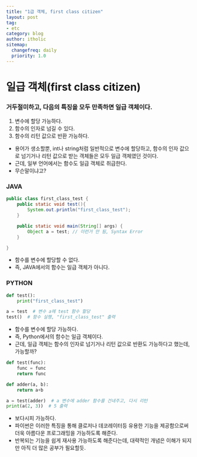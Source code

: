 ```yaml
---
title: "1급 객체, first class citizen"
layout: post
tag:
- etc
category: blog
author: itholic
sitemap:
  changefreq: daily
  priority: 1.0
---
```


# 일급 객체(first class citizen)

### 거두절미하고, 다음의 특징을 모두 만족하면 일급 객체이다.

1. 변수에 할당 가능하다.
2. 함수의 인자로 넘길 수 있다.
3. 함수의 리턴 값으로 반환 가능하다.

- 용어가 생소할뿐, int나 string처럼 일반적으로 변수에 할당하고, 함수의 인자 값으로 넘기거나 리턴 값으로 받는 객체들은 모두 일급 객체였던 것이다.
- 근데, 일부 언어에서는 함수도 일급 객체로 취급한다.
- 무슨말이냐고?

### JAVA
```java
public class first_class_test {
	public static void test(){
    	System.out.println("first_class_test");
    }

	public static void main(String[] args) {
    	Object a = test; // 이런거 안 됨, Syntax Error
    }

}
```
- 함수를 변수에 할당할 수 없다.
- 즉, JAVA에서의 함수는 일급 객체가 아니다.

### PYTHON
```python
def test():
	print("first_class_test")

a = test  # 변수 a에 test 함수 할당
test()  # 함수 실행, "first_class_test" 출력
```

- 함수를 변수에 할당 가능하다.
- 즉, Python에서의 함수는 일급 객체이다.
- 근데, 일급 객체는 함수의 인자로 넘기거나 리턴 값으로 반환도 가능하다고 했는데, 가능할까?


```python
def test(func):
    func = func
    return func

def adder(a, b):
    return a+b

a = test(adder)  # a 변수에 adder 함수를 건네주고, 다시 리턴
print(a(2, 3))  # 5 출력
```

- 보다시피 가능하다.
- 파이썬은 이러한 특징을 통해 클로저나 데코레이터등 유용한 기능을 제공함으로써 더욱 아름다운 프로그래밍을 가능하도록 해준다.
- 반복되는 기능을 쉽게 재사용 가능하도록 해준다는데, 대략적인 개념은 이해가 되지만 아직 더 많은 공부가 필요할듯.
